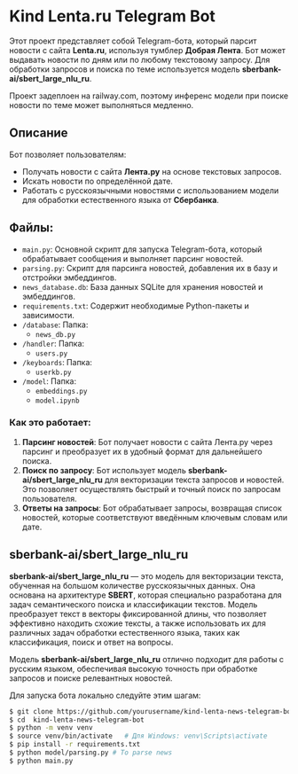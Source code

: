 # Kind Lenta.ru Telegram Bot

Этот проект представляет собой Telegram-бота, который парсит новости с сайта ****Lenta.ru****, используя тумблер **Добрая Лента**. Бот может выдавать новости по дням или по любому текстовому запросу. Для обработки запросов и поиска по теме используется модель **sberbank-ai/sbert_large_nlu_ru**.

Проект задеплоен на railway.com, поэтому инференс модели при поиске новости по теме может выполняться медленно.

## Описание

Бот позволяет пользователям:

- Получать новости с сайта **Лента.ру** на основе текстовых запросов.
- Искать новости по определённой дате.
- Работать с русскоязычными новостями с использованием модели для обработки естественного языка от **Сбербанка**.

## **Файлы:**

* `main.py`: Основной скрипт для запуска Telegram-бота, который обрабатывает сообщения и выполняет парсинг новостей.
* `parsing.py`: Скрипт для парсинга новостей, добавления их в базу и отстройки эмбеддингов.
* `news_database.db`: База данных SQLite для хранения новостей и эмбеддингов.
* `requirements.txt`: Содержит необходимые Python-пакеты и зависимости.
* `/database`: Папка:
  * `news_db.py`
* `/handler`: Папка:
  * `users.py`
* `/keyboards`: Папка:
  * `userkb.py`
* `/model`: Папка:
  * `embeddings.py`
  * `model.ipynb`

### Как это работает:

1. **Парсинг новостей**: Бот получает новости с сайта Лента.ру через парсинг и преобразует их в удобный формат для дальнейшего поиска.
2. **Поиск по запросу**: Бот использует модель **sberbank-ai/sbert_large_nlu_ru** для векторизации текста запросов и новостей. Это позволяет осуществлять быстрый и точный поиск по запросам пользователя.
3. **Ответы на запросы**: Бот обрабатывает запросы, возвращая список новостей, которые соответствуют введённым ключевым словам или дате.

## sberbank-ai/sbert_large_nlu_ru

**sberbank-ai/sbert_large_nlu_ru** — это модель для векторизации текста, обученная на большом количестве русскоязычных данных. Она основана на архитектуре **SBERT**, которая специально разработана для задач семантического поиска и классификации текстов. Модель преобразует текст в векторы фиксированной длины, что позволяет эффективно находить схожие тексты, а также использовать их для различных задач обработки естественного языка, таких как классификация, поиск и ответ на вопросы.

Модель **sberbank-ai/sbert_large_nlu_ru** отлично подходит для работы с русским языком, обеспечивая высокую точность при обработке запросов и поиске релевантных новостей.

Для запуска бота локально следуйте этим шагам:

```bash
$ git clone https://github.com/yourusername/kind-lenta-news-telegram-bot.git
$ cd  kind-lenta-news-telegram-bot
$ python -m venv venv
$ source venv/bin/activate   # Для Windows: venv\Scripts\activate
$ pip install -r requirements.txt
$ python model/parsing.py # To parse news
$ python main.py
```
